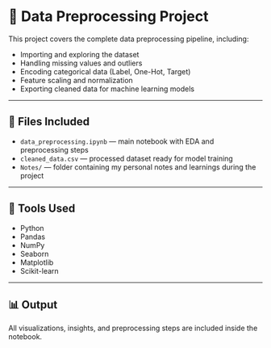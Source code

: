 # 🧹 Data Preprocessing Project

This project covers the complete data preprocessing pipeline, including:

- Importing and exploring the dataset  
- Handling missing values and outliers  
- Encoding categorical data (Label, One-Hot, Target)  
- Feature scaling and normalization  
- Exporting cleaned data for machine learning models  

---

## 📁 Files Included
- `data_preprocessing.ipynb` — main notebook with EDA and preprocessing steps  
- `cleaned_data.csv` — processed dataset ready for model training  
- `Notes/` — folder containing my personal notes and learnings during the project  

---

## 🧠 Tools Used
- Python  
- Pandas  
- NumPy  
- Seaborn  
- Matplotlib  
- Scikit-learn  

---

## 📊 Output
All visualizations, insights, and preprocessing steps are included inside the notebook.
